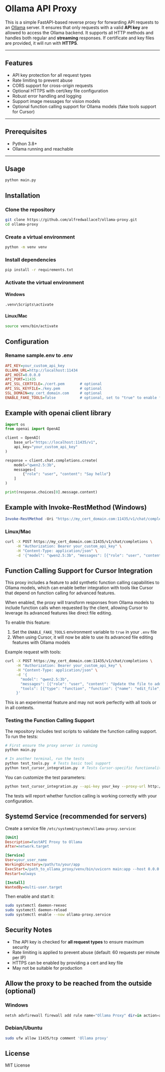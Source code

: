 # Ollama API Proxy

This is a simple FastAPI-based reverse proxy for forwarding API requests to an [Ollama](https://ollama.com) server. It ensures that only requests with a valid **API key** are allowed to access the Ollama backend. It supports all HTTP methods and handles both regular and **streaming** responses. If certificate and key files are provided, it will run with **HTTPS**.

---

## Features

- API key protection for all request types
- Rate limiting to prevent abuse
- CORS support for cross-origin requests
- Optional HTTPS with cert/key file configuration
- Robust error handling and logging
- Support image messages for vision models
- Optional function calling support for Ollama models (fake tools support for Cursor)

---

## Prerequisites

- Python 3.8+
- Ollama running and reachable

---

## Usage

```bash
python main.py
```

## Installation

### Clone the repository
```bash
git clone https://github.com/alfredwallace7/ollama-proxy.git
cd ollama-proxy
```

### Create a virtual environment
```bash
python -m venv venv
```

### Install dependencies
```bash
pip install -r requirements.txt
```

### Activate the virtual environment

#### Windows
```bash
.venv\Scripts\activate
```

#### Linux/Mac
```bash
source venv/bin/activate
```

## Configuration

### Rename sample.env to .env

```ini
API_KEY=your_custom_api_key
OLLAMA_URL=http://localhost:11434
API_HOST=0.0.0.0
API_PORT=11435
API_SSL_CERTFILE=./cert.pem       # optional
API_SSL_KEYFILE=./key.pem         # optional
SSL_DOMAIN=my_cert_domain.com     # optional
ENABLE_FAKE_TOOLS=false           # optional, set to "true" to enable fake function calling
```

## Example with openai client library

```python
import os
from openai import OpenAI

client = OpenAI(
    base_url="https://localhost:11435/v1",
    api_key="your_custom_api_key"
)

response = client.chat.completions.create(
    model="qwen2.5:3b",
    messages=[
        {"role": "user", "content": "Say hello"}
    ]
)

print(response.choices[0].message.content)
```

## Example with Invoke-RestMethod (Windows)

```powershell
Invoke-RestMethod -Uri "https://my_cert_domain.com:11435/v1/chat/completions" -Method Post -Headers @{"Authorization"="Bearer your_custom_api_key"; "Content-Type"="application/json"} -Body (@{model="qwen2.5:3b"; messages=@(@{role="user"; content="Say hello"})} | ConvertTo-Json -Depth 10)

```

### Linux/Mac

```bash
curl -X POST https://my_cert_domain.com:11435/v1/chat/completions \
     -H "Authorization: Bearer your_custom_api_key" \
     -H "Content-Type: application/json" \
     -d '{"model": "qwen2.5:3b", "messages": [{"role": "user", "content": "Say hello"}]}'
```

## Function Calling Support for Cursor Integration

This proxy includes a feature to add synthetic function calling capabilities to Ollama models, which can enable better integration with tools like Cursor that depend on function calling for advanced features.

When enabled, the proxy will transform responses from Ollama models to include function calls when requested by the client, allowing Cursor to leverage its advanced features like direct file editing.

To enable this feature:

1. Set the `ENABLE_FAKE_TOOLS` environment variable to `true` in your `.env` file
2. When using Cursor, it will now be able to use its advanced file editing features with Ollama models

Example request with tools:

```bash
curl -X POST https://my_cert_domain.com:11435/v1/chat/completions \
     -H "Authorization: Bearer your_custom_api_key" \
     -H "Content-Type: application/json" \
     -d '{
       "model": "qwen2.5:3b", 
       "messages": [{"role": "user", "content": "Update the file to add logging"}],
       "tools": [{"type": "function", "function": {"name": "edit_file", "description": "Edit a file"}}]
     }'
```

This is an experimental feature and may not work perfectly with all tools or in all contexts.

### Testing the Function Calling Support

The repository includes test scripts to validate the function calling support. To run the tests:

```bash
# First ensure the proxy server is running
python main.py

# In another terminal, run the tests
python test_tools.py  # Tests basic tool support
python test_cursor_integration.py  # Tests Cursor-specific functionality
```

You can customize the test parameters:

```bash
python test_cursor_integration.py --api-key your_key --proxy-url http://localhost:11435 --model llama3
```

The tests will report whether function calling is working correctly with your configuration.

## Systemd Service (recommended for servers)

Create a service file `/etc/systemd/system/ollama-proxy.service`:

```ini
[Unit]
Description=FastAPI Proxy to Ollama
After=network.target

[Service]
User=your_user_name
WorkingDirectory=/path/to/your/app
ExecStart=/path_to_ollama_proxy/venv/bin/uvicorn main:app --host 0.0.0.0 --port 11435
Restart=always

[Install]
WantedBy=multi-user.target
```

Then enable and start it:

```bash
sudo systemctl daemon-reexec
sudo systemctl daemon-reload
sudo systemctl enable --now ollama-proxy.service
```

## Security Notes

- The API key is checked for **all request types** to ensure maximum security
- Rate limiting is applied to prevent abuse (default: 60 requests per minute per IP)
- HTTPS can be enabled by providing a cert and key file
- May not be suitable for production

## Allow the proxy to be reached from the outside (optional)

### Windows

```powershell
netsh advfirewall firewall add rule name="Ollama Proxy" dir=in action=allow protocol=TCP localport=11435
```

### Debian/Ubuntu

```bash
sudo ufw allow 11435/tcp comment 'Ollama proxy'
```

## License

MIT License
